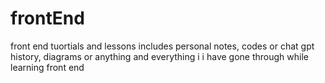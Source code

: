 # frontEnd
front end tuortials and lessons
includes personal notes, codes or chat gpt history, diagrams or anything and everything i i have gone through while learning front end
